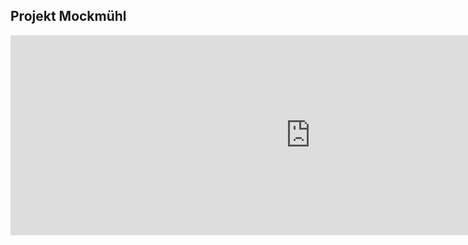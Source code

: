## Projekt Mockmühl


<iframe width="960" height="320" src="https://bimx-webviewer.graphisoft.com/viewer?accessToken=eyJhbGciOiJIUzI1NiIsInR5cCI6IkpXVCJ9.eyJ0c191cmwiOiJ0cnNpdGU6Ly8vRG9jdW1lbnRzLzgyNTBiNjEyLWIwMTktNDlhZS1iMWE0LWUzZWE0ZTE4ZGIzZCIsInRzX3R5cCI6Ikh5cGVyTW9kZWwiLCJ4X2lldiI6IjAiLCJuYmYiOjE2MTMzMzg3OTEsImV4cCI6MjEyMTM3MDc5MSwiaWF0IjoxNjQ3OTg1MTkxLCJpc3MiOiJodHRwczovL2JpbXguZ3JhcGhpc29mdC5jb20iLCJhdWQiOiJodHRwczovL2JpbXgtd2Vidmlld2VyLmdyYXBoaXNvZnQuY29tIn0.ix9mqXPwzJMsD0YtOn7TkSPcb-JLSkLkt1ojBQaVbUA&startinfullscreen=true" frameborder="0" allowfullscreen></iframe>
